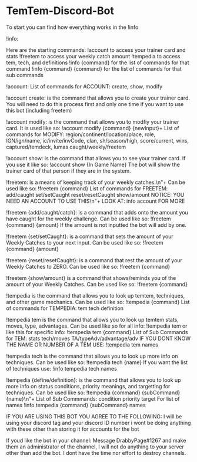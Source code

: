 # TemTem-Discord-Bot
To start you can find how everything works in the !info

!info:

Here are the starting commands:
	!account to access your trainer card and stats
	!freetem to access your weekly catch amount
	!tempedia to access tem, tech, and definitions
	!info {command} for the list of commands for that command
	!info {command} {command} for the list of commands 
		for that sub commands

!account:
	List of commands for ACCOUNT: create, show, modify

!account create:
	is the command that allows you to create your trainer card.
        You will need to do this process first and only one time
	if you want to use this bot (including freetem)

!account modify:
	is the command that allows you to modfiy your trainer card. 
        It is used like so: !account modify {command} {newInput}+
        List of commands for MODIFY:
        	region/continent/location/place,
        	role,
		IGN/ign/name,
		ic/invite/invCode,
		clan,
        	sh/season/high,
		score/current,
		wins,
        	captured/temdeck,
		lumas
		caught/weekly/freetem

!account show:
	 is the command that allows you to see your trainer card.
         If you use it like so:
		!account show {In Game Name}
	 The bot will show the trainer card of that person
         if they are in the system.

!freetem:
	is a means of keeping track of your weekly catches.\n"+
        Can be used like so: 
		!freetem {command}
        List of commands for FREETEM: 
		add/caught
		set/setCaught
		reset/resetCaught
		show/amount
        NOTICE: YOU NEED AN ACCOUNT TO USE THIS\n"+
        LOOK AT: 
		info account 
	FOR MORE

!freetem {add/caught/catch}:
	is a command that adds onto the amount you have caught 
	for the weekly challenge. Can be used like so: 
		!freetem {command} {amount}
	If the amount is not inputted the bot will add by one.

!freetem {set/setCaught}:
	is a command that sets the amount of your Weekly Catches 
	to your next input. Can be used like so: 
		!freetem {command} {amount}

!freetem {reset/resetCaught}:
	is a command that rest the amount of your Weekly Catches 
	to ZERO. Can be used like so: 
		!freetem {command}

!freetem {show/amount}
	is a command that shows/reminds you of the amount of your
	Weekly Catches. Can be used like so: 
		!freetem {command}

!tempedia
	is the command that allows you to look up temtem, techniques,
	and other game mechanics. Can be used like so: 
		!tempedia {command}
        List of commands for TEMPEDIA: 
		tem
		tech
		definition

!tempedia tem
	is the command that allows you to look up temtem stats, moves,
	type, advantages. Can be used like so for all info:
		!tempedia tem 
	or like this for specific info:
		!tempedia tem {command}
	List of Sub Commands for TEM: 
		stats
		tech/moves
		TA/typeAdv/advantage/adv
	IF YOU DONT KNOW THE NAME OR NUMBER OF A TEM USE:
		!tempedia tem names

!tempedia tech
	is the command that allows you to look up more info on 
	techniques. Can be used like so: 
		!tempedia tech {name}
        If you want the list of techniques use:
		!info tempedia tech names

!tempedia {define/definition}:
	is the command that allows you to look up more info on
	status conditions, priority meanings, and targetting
	for techniques. Can be used like so:
		!tempedia {command} {subCommand}{name}\n"+
        List of Sub Commmands: 
		condition
		priority
		target
        For list of names !info tempedia {command} {subCommand} names


IF YOU ARE USING THIS BOT YOU AGREE TO THE FOLLOWING: 
I will be using your discord tag and your discord ID number i wont 
be doing anything with these other than storing it for accounts 
for the bot

If youd like the bot in your channel: 
Message DrabbyPage#1267 and make them an administrator of 
the channel, I will not do anything to your server other 
than add the bot. I dont have the time nor effort to destroy 
channels.

